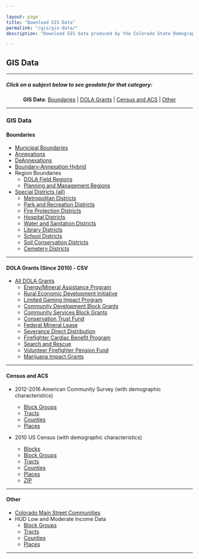 ```yaml
---

layout: page
title: "Download GIS Data"
permalink: "/gis/gis-data/"
description: "Download GIS data produced by the Colorado State Demography Office, and the Department of Local Affairs"

---
```


## GIS Data

- - -

##### Click on a subject below to see geodata for that category:

<div style="text-align: center;" markdown="1">

**GIS Data**:  [Boundaries](#boundaries) \| [DOLA Grants](#dola-grants-since-2010---csv) \| [Census and ACS](#census-and-acs) \| [Other](#other)

</div>

-----

### GIS Data

#### Boundaries

- [Municipal Boundaries](https://storage.googleapis.com/co-publicdata/MuniBounds.zip)
- [Annexations](https://storage.googleapis.com/co-publicdata/Annexations.zip)
- [DeAnnexations](https://storage.googleapis.com/co-publicdata/DeAnnexations.zip)
- [Boundary-Annexation Hybrid](https://storage.googleapis.com/co-publicdata/Web_Annexations.zip)
- Region Boundaries
  - [DOLA Field Regions](https://storage.googleapis.com/co-publicdata/Field_Regions.zip)
  - [Planning and Management Regions](https://storage.googleapis.com/co-publicdata/Planning_Regions.zip)
- [Special Districts (all)](https://storage.googleapis.com/co-publicdata/dlall.zip)
  - [Metropolitan Districts](https://storage.googleapis.com/co-publicdata/dlmetro.zip)
  - [Park and Recreation Districts](https://storage.googleapis.com/co-publicdata/dlpark.zip)
  - [Fire Protection Districts](https://storage.googleapis.com/co-publicdata/dlfire.zip)
  - [Hospital Districts](https://storage.googleapis.com/co-publicdata/dlhospital.zip)
  - [Water and Sanitation Districts](https://storage.googleapis.com/co-publicdata/dlwatersan.zip)
  - [Library Districts](https://storage.googleapis.com/co-publicdata/dllibrary.zip)
  - [School Districts](https://storage.googleapis.com/co-publicdata/dlschool.zip)
  - [Soil Conservation Districts](https://storage.googleapis.com/co-publicdata/dlsoil.zip)
  - [Cemetery Districts](https://storage.googleapis.com/co-publicdata/dlcemetary.zip)

----

#### DOLA Grants (Since 2010) - CSV

- [All DOLA Grants](https://storage.googleapis.com/co-publicdata/ALL_grants.csv)
  - [Energy/Mineral Assistance Program](https://storage.googleapis.com/co-publicdata/EIAF_grants.csv)
  - [Rural Economic Development Initiative](https://storage.googleapis.com/co-publicdata/REDI_grants.csv)
  - [Limited Gaming Impact Program](https://storage.googleapis.com/co-publicdata/GAME_grants.csv)
  - [Community Development Block Grants](https://storage.googleapis.com/co-publicdata/CDBG_grants.csv)
  - [Community Services Block Grants](https://storage.googleapis.com/co-publicdata/CSBG_grants.csv)
  - [Conservation Trust Fund](https://storage.googleapis.com/co-publicdata/CTF_grants.csv)
  - [Federal Mineral Lease](https://storage.googleapis.com/co-publicdata/FML_grants.csv)
  - [Severance Direct Distribution](https://storage.googleapis.com/co-publicdata/SEV_DIST_grants.csv)
  - [Firefighter Cardiac Benefit Program](https://storage.googleapis.com/co-publicdata/FFB_grants.csv)
  - [Search and Rescue](https://storage.googleapis.com/co-publicdata/SAR_grants.csv)
  - [Volunteer Firefighter Pension Fund](https://storage.googleapis.com/co-publicdata/VFP_grants.csv)
  - [Marijuana Impact Grants](https://storage.googleapis.com/co-publicdata/MJ_grants.csv)
  
----

#### Census and ACS

- 2012-2016 American Community Survey (with demographic characteristics)
  - [Block Groups](https://storage.googleapis.com/co-publicdata/ACS1216_bg.zip)
  - [Tracts](https://storage.googleapis.com/co-publicdata/ACS1216_tract.zip)
  - [Counties](https://storage.googleapis.com/co-publicdata/ACS1216_county.zip)
  - [Places](https://storage.googleapis.com/co-publicdata/ACS1216_place.zip)

- 2010 US Census (with demographic characteristics)
  - [Blocks](https://storage.googleapis.com/co-publicdata/Census%20Blocks%202010.zip)
  - [Block Groups](https://storage.googleapis.com/co-publicdata/Census%20Block%20Groups%202010.zip)
  - [Tracts](https://storage.googleapis.com/co-publicdata/Census%20Tracts%202010.zip)
  - [Counties](https://storage.googleapis.com/co-publicdata/Census%20Counties%202010.zip)
  - [Places](https://storage.googleapis.com/co-publicdata/Census%20Places%202010.zip)
  - [ZIP](https://storage.googleapis.com/co-publicdata/Census%20Zipcodes%202010.zip)

----

#### Other

- [Colorado Main Street Communities](https://storage.googleapis.com/co-publicdata/CO_Main_Street.zip)
- HUD Low and Moderate Income Data
  - [Block Groups](https://storage.googleapis.com/co-publicdata/lm_bg.zip)
  - [Tracts](https://storage.googleapis.com/co-publicdata/lm_tr.zip)
  - [Counties](https://storage.googleapis.com/co-publicdata/lm_cnty.zip)
  - [Places](https://storage.googleapis.com/co-publicdata/lm_pl.zip)

----


